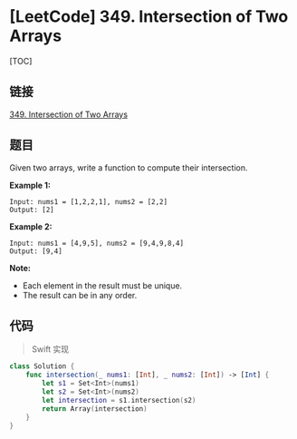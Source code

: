 # [LeetCode] 349. Intersection of Two Arrays

[TOC]

## 链接

[349. Intersection of Two Arrays](https://leetcode.com/problems/intersection-of-two-arrays/)

## 题目

Given two arrays, write a function to compute their intersection.

**Example 1:**

```text
Input: nums1 = [1,2,2,1], nums2 = [2,2]
Output: [2]
```

**Example 2:**

```text
Input: nums1 = [4,9,5], nums2 = [9,4,9,8,4]
Output: [9,4]
```

**Note:**

* Each element in the result must be unique.
* The result can be in any order.

## 代码

> Swift 实现

```Swift
class Solution {
    func intersection(_ nums1: [Int], _ nums2: [Int]) -> [Int] {
        let s1 = Set<Int>(nums1)
        let s2 = Set<Int>(nums2)
        let intersection = s1.intersection(s2)
        return Array(intersection)
    }
}
```

